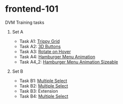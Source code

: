 # frontend-101

DVM Training tasks

1. Set A
    - Task A1: [Trippy Grid](https://atharvagarwal20.github.io/frontend-101/A/A1/index.html)
    - Task A2: [3D Buttons](https://atharvagarwal20.github.io/frontend-101/A/A2/index.html)
    - Task A3: [Rotate on Hover](https://atharvagarwal20.github.io/frontend-101/A/A3/index.html)
    - Task A4: [Hamburger Menu Animation](https://atharvagarwal20.github.io/frontend-101/A/A4/index.html)
    - Task A4_2: [Hamburger Menu Animation Sizeable](https://atharvagarwal20.github.io/frontend-101/A/A4_2/index.html)

1. Set B
    - Task B1: [Multiple Select](https://atharvagarwal20.github.io/frontend-101/B/B1/index.html)
    - Task B2: [Multiple Select](https://atharvagarwal20.github.io/frontend-101/B/B2/index.html)
    - Task B3: Extension
    - Task B4: [Multiple Select](https://atharvagarwal20.github.io/frontend-101/B/B4/index.html)